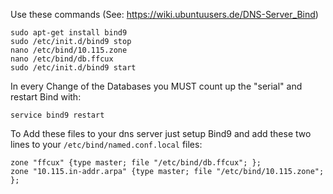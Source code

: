Use these commands (See: https://wiki.ubuntuusers.de/DNS-Server_Bind)

    sudo apt-get install bind9
    sudo /etc/init.d/bind9 stop
    nano /etc/bind/10.115.zone
    nano /etc/bind/db.ffcux
    sudo /etc/init.d/bind9 start

In every Change of the Databases you MUST count up the "serial" and restart Bind with:

    service bind9 restart


To Add these files to your dns server just setup Bind9 and add these two lines to your `/etc/bind/named.conf.local` files:

    zone "ffcux" {type master; file "/etc/bind/db.ffcux"; };
    zone "10.115.in-addr.arpa" {type master; file "/etc/bind/10.115.zone"; };

